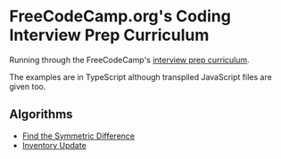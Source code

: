# FreeCodeCamp.org's Coding Interview Prep Curriculum

Running through the FreeCodeCamp's [interview prep curriculum](https://www.freecodecamp.org/learn/coding-interview-prep/).

The examples are in TypeScript although transpiled JavaScript files are given too.

## Algorithms

- [Find the Symmetric Difference](./01-find-symmetric-difference/readme.md)
- [Inventory Update](./02-inventory-update/readme.md)
